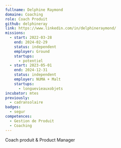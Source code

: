 ```yaml
---
fullname: Delphine Raymond
domaine: Coaching
role: Coach Produit
github: delphineray
link: https://www.linkedin.com/in/delphineraymond/
missions:
  - start: 2022-03-28
    end: 2024-02-29
    status: independent
    employer: Ground
    startups:
      - potentiel
  - start: 2023-05-01
    end: 2024-12-31
    status: independent
    employer: NUMA + Malt
    startups:
      - longuevieauxobjets
incubator: mtes
previously:
  - cadransolaire
badges:
  - segur
competences:
  - Gestion de Produit
  - Coaching
---
```

Coach produit & Product Manager